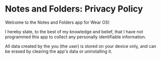# Notes and Folders: Privacy Policy

Welcome to the Notes and Folders app for Wear OS!

I hereby state, to the best of my knowledge and belief, that I have not programmed this app to collect any personally identifiable information. 

All data created by the you (the user) is stored on your device only, and can be erased by clearing the app's data or uninstalling it.